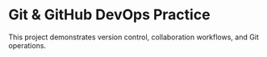 # Git & GitHub DevOps Practice

This project demonstrates version control, collaboration workflows, and Git operations.
